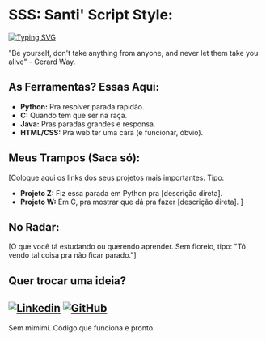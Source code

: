 # SSS: Santi' Script Style: 

[![Typing SVG](https://readme-typing-svg.demolab.com/?lines=O+código+parece+mágico?+é+que+eu+não+dormi;Python%2C+C%2C+Java%2C+HTML%2C+CSS%3F+o+que+eu+quiser.;Sem+paciência+pra+código+meia+boca.&font=Fira%20Code&fontsize=16&pause=1000&width=500&height=45&color=D9534F)](https://git.io/typing-svg)

"Be yourself, don't take anything from anyone, and never let them take you alive" - Gerard Way.

## As Ferramentas? Essas Aqui:

- **Python:** Pra resolver parada rapidão.
- **C:** Quando tem que ser na raça.
- **Java:** Pras paradas grandes e responsa.
- **HTML/CSS:** Pra web ter uma cara (e funcionar, óbvio).

## Meus Trampos (Saca só):

[Coloque aqui os links dos seus projetos mais importantes. Tipo:

- **Projeto Z:** Fiz essa parada em Python pra [descrição direta].
- **Projeto W:** Em C, pra mostrar que dá pra fazer [descrição direta].
]

## No Radar:

[O que você tá estudando ou querendo aprender. Sem floreio, tipo: "Tô vendo tal coisa pra não ficar parado."]

## Quer trocar uma ideia?

[![Linkedin](https://img.shields.io/badge/LinkedIn-0077B5?style=for-the-badge&logo=linkedin&logoColor=white)]([SEU_LINKEDIN])
[![GitHub](https://img.shields.io/badge/GitHub-100000?style=for-the-badge&logo=github&logoColor=white)]([SEU_GITHUB])
---

Sem mimimi. Código que funciona e pronto.
